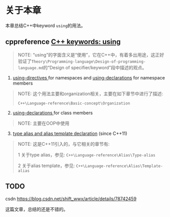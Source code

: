 # 关于本章

本章总结C++中keyword `using`的用法。

## cppreference [C++ keywords: using](https://en.cppreference.com/w/cpp/keyword/using)

> NOTE: “using”的字面含义是“使用”，它在C++中，有着多出用途，这正好验证了`Theory\Programming-language\Design-of-programming-language.md`的“Design of specifier/keyword”段中描述的观点。

1) [using-directives ](https://en.cppreference.com/w/cpp/language/namespace)for namespaces and [using-declarations](https://en.cppreference.com/w/cpp/language/namespace) for namespace members

> NOTE: 这个用法主要和organization相关，主要在如下章节中进行了描述:
>
> `C++\Language-reference\Basic-concept\Organization`

2) [using-declarations ](https://en.cppreference.com/w/cpp/language/using_declaration)for class members

> NOTE: 主要在OOP中使用

3) [type alias and alias template declaration](https://en.cppreference.com/w/cpp/language/type_alias) (since C++11)

> NOTE: 这是C++11引入的，与它相关的章节有:
>
> 1 关于type alias，参见: `C++\Language-reference\Alias\Type-alias`
>
> 2 关于alias template，参见: `C++\Language-reference\Alias\Template-alias`



## TODO

csdn https://blog.csdn.net/shift_wwx/article/details/78742459

这篇文章，总结的还是不错的。